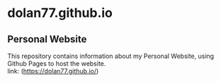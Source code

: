 # dolan77.github.io

## Personal Website

This repository contains information about my Personal Website, using Github Pages to host the website.
<br> link: (https://dolan77.github.io/)
